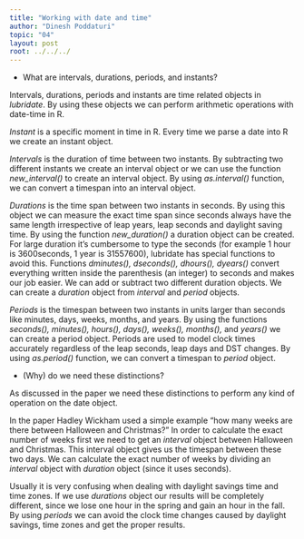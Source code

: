 ```yaml
---
title: "Working with date and time"
author: "Dinesh Poddaturi"
topic: "04"
layout: post
root: ../../../
---
```


- What are intervals, durations, periods, and instants?

Intervals, durations, periods and instants are time related objects in *lubridate*. By using these objects we can perform arithmetic operations with date-time in R.

*Instant* is a specific moment in time in R. Every time we parse a date into R we create an instant object.

*Intervals* is the duration of time between two instants. By subtracting two different instants we create an interval object or we can use the function *new_interval()* to create an interval object. By using *as.interval()* function, we can convert a timespan into an interval object.

*Durations* is the time span between two instants in seconds. By using this object we can measure the exact time span since seconds always have the same length irrespective of leap years, leap seconds and daylight saving time. By using the function *new_duration()* a duration object can be created. For large duration it’s cumbersome to type the seconds (for example 1 hour is 3600seconds, 1 year is 31557600), lubridate has special functions to avoid this. Functions *dminutes(), dseconds(), dhours(), dyears()* convert everything written inside the parenthesis (an integer) to seconds and makes our job easier. We can add or subtract two different duration objects. We can create a *duration* object from *interval* and *period* objects.

*Periods* is the timespan between two instants in units larger than seconds like minutes, days, weeks, months, and years. By using the functions *seconds(), minutes(), hours(), days(), weeks(), months(),* and *years()* we can create a period object. Periods are used to model clock times accurately regardless of the leap seconds, leap days and DST changes. By using *as.period()* function, we can convert a timespan to *period* object.

- (Why) do we need these distinctions?

As discussed in the paper we need these distinctions to perform any kind of operation on the date object.

In the paper Hadley Wickham used a simple example “how many weeks are there between Halloween and Christmas?” In order to calculate the exact number of weeks first we need to get an *interval* object between Halloween and Christmas. This interval object gives us the timespan between these two days. We can calculate the exact number of weeks by dividing an *interval* object with *duration* object (since it uses seconds).

Usually it is very confusing when dealing with daylight savings time and time zones. If we use *durations* object our results will be completely different, since we lose one hour in the spring and gain an hour in the fall. By using *periods* we can avoid the clock time changes caused by daylight savings, time zones and get the proper results.
